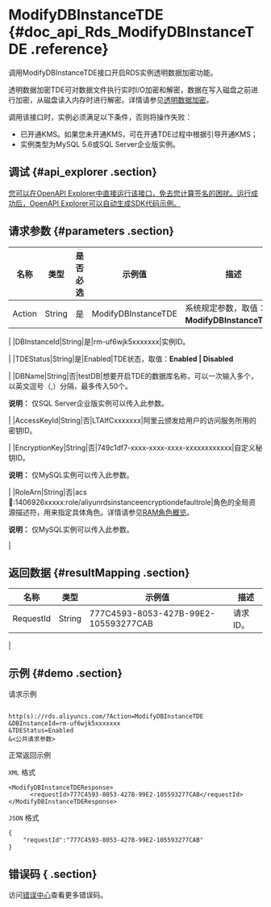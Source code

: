 # ModifyDBInstanceTDE {#doc_api_Rds_ModifyDBInstanceTDE .reference}

调用ModifyDBInstanceTDE接口开启RDS实例透明数据加密功能。

透明数据加密TDE可对数据文件执行实时I/O加密和解密，数据在写入磁盘之前进行加密，从磁盘读入内存时进行解密。详情请参见[透明数据加密](~~33510~~)。

调用该接口时，实例必须满足以下条件，否则将操作失败：

-   已开通KMS。如果您未开通KMS，可在开通TDE过程中根据引导开通KMS；
-   实例类型为MySQL 5.6或SQL Server企业版实例。

## 调试 {#api_explorer .section}

[您可以在OpenAPI Explorer中直接运行该接口，免去您计算签名的困扰。运行成功后，OpenAPI Explorer可以自动生成SDK代码示例。](https://api.aliyun.com/#product=Rds&api=ModifyDBInstanceTDE&type=RPC&version=2014-08-15)

## 请求参数 {#parameters .section}

|名称|类型|是否必选|示例值|描述|
|--|--|----|---|--|
|Action|String|是|ModifyDBInstanceTDE|系统规定参数，取值：**ModifyDBInstanceTDE**。

 |
|DBInstanceId|String|是|rm-uf6wjk5xxxxxxx|实例ID。

 |
|TDEStatus|String|是|Enabled|TDE状态，取值：**Enabled | Disabled**

 |
|DBName|String|否|testDB|想要开启TDE的数据库名称，可以一次输入多个，以英文逗号（,）分隔，最多传入50个。

 **说明：** 仅SQL Server企业版实例可以传入此参数。

 |
|AccessKeyId|String|否|LTAIfCxxxxxxx|阿里云颁发给用户的访问服务所用的密钥ID。

 |
|EncryptionKey|String|否|749c1df7-xxxx-xxxx-xxxx-xxxxxxxxxxxx|自定义秘钥ID。

 **说明：** 仅MySQL实例可以传入此参数。

 |
|RoleArn|String|否|acs:ram::1406926xxxxx:role/aliyunrdsinstanceencryptiondefaultrole|角色的全局资源描述符，用来指定具体角色。详情请参见[RAM角色概览](~~93689~~)。

 **说明：** 仅MySQL实例可以传入此参数。

 |

## 返回数据 {#resultMapping .section}

|名称|类型|示例值|描述|
|--|--|---|--|
|RequestId|String|777C4593-8053-427B-99E2-105593277CAB|请求ID。

 |

## 示例 {#demo .section}

请求示例

``` {#request_demo}

http(s)://rds.aliyuncs.com/?Action=ModifyDBInstanceTDE
&DBInstanceId=rm-uf6wjk5xxxxxxx
&TDEStatus=Enabled
&<公共请求参数>

```

正常返回示例

`XML` 格式

``` {#xml_return_success_demo}
<ModifyDBInstanceTDEResponse>
	  <requestId>777C4593-8053-427B-99E2-105593277CAB</requestId>
</ModifyDBInstanceTDEResponse>
```

`JSON` 格式

``` {#json_return_success_demo}
{
	"requestId":"777C4593-8053-427B-99E2-105593277CAB"
}
```

## 错误码 { .section}

访问[错误中心](https://error-center.aliyun.com/status/product/Rds)查看更多错误码。

